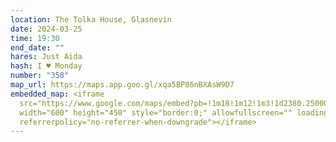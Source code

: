 ```yaml
---
location: The Tolka House, Glasnevin
date: 2024-03-25
time: 19:30
end_date: ""
hares: Just Aida
hash: I ♥ Monday
number: "358"
map_url: https://maps.app.goo.gl/xqa5BP86nBXAsW9D7
embedded_map: <iframe
  src="https://www.google.com/maps/embed?pb=!1m18!1m12!1m3!1d2380.250005874007!2d-6.271976172855327!3d53.37457612229743!2m3!1f0!2f0!3f0!3m2!1i1024!2i768!4f13.1!3m3!1m2!1s0x41639c8e16e9108b%3A0x1f312e79928f2363!2sThe%20Tolka%20House!5e0!3m2!1sen!2sie!4v1710111631666!5m2!1sen!2sie"
  width="600" height="450" style="border:0;" allowfullscreen="" loading="lazy"
  referrerpolicy="no-referrer-when-downgrade"></iframe>
---
```

